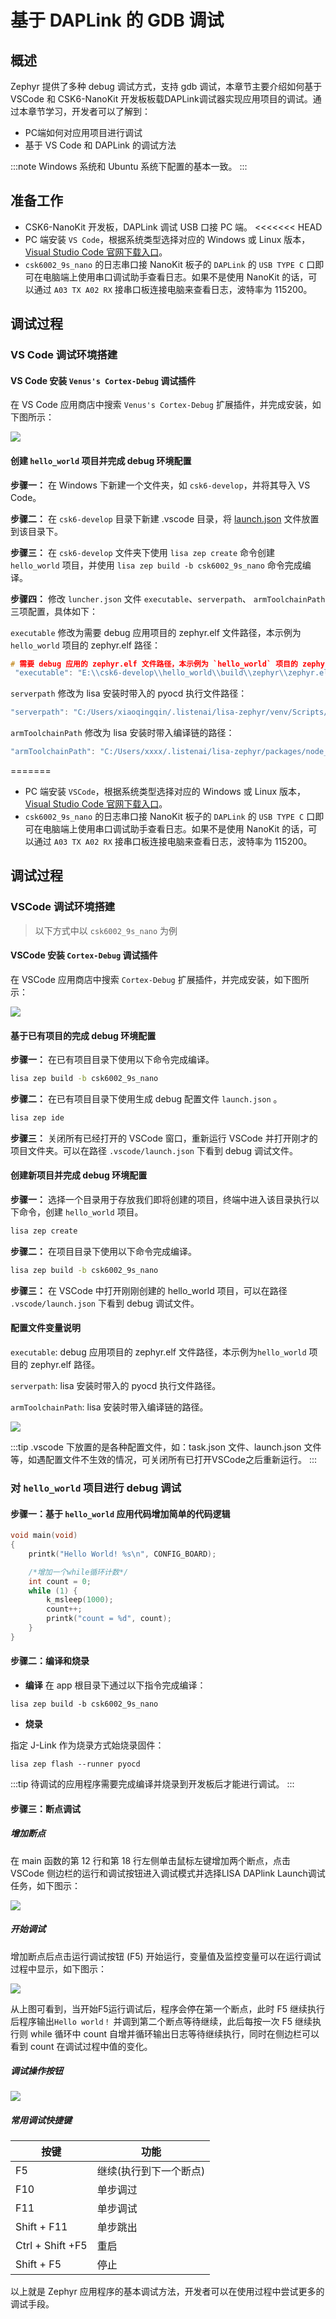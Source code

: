 # 基于 DAPLink 的 GDB 调试

## 概述

Zephyr 提供了多种 debug 调试方式，支持 gdb 调试，本章节主要介绍如何基于 VSCode 和 CSK6-NanoKit 开发板板载DAPLink调试器实现应用项目的调试。通过本章节学习，开发者可以了解到：

- PC端如何对应用项目进行调试
- 基于 VS Code 和 DAPLink 的调试方法

:::note
Windows 系统和 Ubuntu 系统下配置的基本一致。
:::

## 准备工作
- CSK6-NanoKit 开发板，DAPLink 调试 USB 口接 PC 端。
<<<<<<< HEAD
- PC 端安装 `VS Code`，根据系统类型选择对应的 Windows 或 Linux 版本，[Visual Studio Code 官网下载入口](https://code.visualstudio.com/Download)。
- `csk6002_9s_nano` 的日志串口接 NanoKit 板子的 `DAPLink` 的 `USB TYPE C` 口即可在电脑端上使用串口调试助手查看日志。如果不是使用 NanoKit 的话，可以通过 `A03 TX A02 RX` 接串口板连接电脑来查看日志，波特率为 115200。

## 调试过程
### VS Code 调试环境搭建
#### VS Code 安装 `Venus's Cortex-Debug` 调试插件
在 VS Code 应用商店中搜索 `Venus's Cortex-Debug` 扩展插件，并完成安装，如下图所示：

![](./files/venus-debug.png)

#### 创建 `hello_world` 项目并完成 debug 环境配置

**步骤一：** 在 Windows 下新建一个文件夹，如 `csk6-develop`，并将其导入 VS Code。

**步骤二：** 在 `csk6-develop` 目录下新建 .vscode 目录，将 [launch.json](https://iflyos-external.oss-cn-shanghai.aliyuncs.com/public/lsopen/zephyr/%E5%8A%9F%E8%83%BD%E6%96%87%E4%BB%B6/jlink-debug/launch.json) 文件放置到该目录下。

**步骤三：** 在 `csk6-develop` 文件夹下使用 `lisa zep create` 命令创建 `hello_world` 项目，并使用 `lisa zep build -b csk6002_9s_nano` 命令完成编译。

**步骤四：** 修改 `luncher.json` 文件 `executable`、`serverpath`、 `armToolchainPath` 三项配置，具体如下：

`executable` 修改为需要 debug 应用项目的 zephyr.elf 文件路径，本示例为`hello_world` 项目的 zephyr.elf 路径：
```c 
# 需要 debug 应用的 zephyr.elf 文件路径，本示例为 `hello_world` 项目的 zephyr.elf 路径 
 "executable": "E:\\csk6-develop\\hello_world\\build\\zephyr\\zephyr.elf",
```

`serverpath` 修改为 lisa 安装时带入的 pyocd 执行文件路径：
```c 
"serverpath": "C:/Users/xiaoqingqin/.listenai/lisa-zephyr/venv/Scripts/pyocd.exe",
```

`armToolchainPath` 修改为 lisa 安装时带入编译链的路径：
```c
"armToolchainPath": "C:/Users/xxxx/.listenai/lisa-zephyr/packages/node_modules/@binary/gcc-arm-none-eabi-9/binary/bin",
``` 
=======
- PC 端安装 `VSCode`，根据系统类型选择对应的 Windows 或 Linux 版本，[Visual Studio Code 官网下载入口](https://code.visualstudio.com/Download)。
- `csk6002_9s_nano` 的日志串口接 NanoKit 板子的 `DAPLink` 的 `USB TYPE C` 口即可在电脑端上使用串口调试助手查看日志。如果不是使用 NanoKit 的话，可以通过 `A03 TX A02 RX` 接串口板连接电脑来查看日志，波特率为 115200。

## 调试过程
### VSCode 调试环境搭建

> 以下方式中以 `csk6002_9s_nano` 为例

#### VSCode 安装 `Cortex-Debug` 调试插件
在 VSCode 应用商店中搜索 `Cortex-Debug` 扩展插件，并完成安装，如下图所示：

![](./files/venus-debug.png)

#### 基于已有项目的完成 debug 环境配置


**步骤一：** 在已有项目目录下使用以下命令完成编译。

```bash
lisa zep build -b csk6002_9s_nano
```

**步骤二：** 在已有项目目录下使用生成 debug 配置文件 `launch.json` 。

```bash
lisa zep ide
```

**步骤三：** 关闭所有已经打开的 VSCode 窗口，重新运行 VSCode 并打开刚才的项目文件夹。可以在路径 `.vscode/launch.json` 下看到 debug 调试文件。

#### 创建新项目并完成 debug 环境配置

**步骤一：** 选择一个目录用于存放我们即将创建的项目，终端中进入该目录执行以下命令，创建 `hello_world` 项目。

```bash
lisa zep create
```

**步骤二：** 在项目目录下使用以下命令完成编译。

```bash
lisa zep build -b csk6002_9s_nano
```

**步骤三：** 在 VSCode 中打开刚刚创建的 hello_world 项目，可以在路径 `.vscode/launch.json` 下看到 debug 调试文件。

#### 配置文件变量说明

`executable`: debug 应用项目的 zephyr.elf 文件路径，本示例为`hello_world` 项目的 zephyr.elf 路径。


`serverpath`: lisa 安装时带入的 pyocd 执行文件路径。


`armToolchainPath`: lisa 安装时带入编译链的路径。


![](./files/venus-debug_config_daplink.png)

:::tip
.vscode 下放置的是各种配置文件，如：task.json 文件、launch.json 文件等，如遇配置文件不生效的情况，可关闭所有已打开VSCode之后重新运行。
:::

### 对 `hello_world` 项目进行 debug 调试
#### 步骤一：基于 `hello_world` 应用代码增加简单的代码逻辑
```c
void main(void)
{
	printk("Hello World! %s\n", CONFIG_BOARD);

    /*增加一个while循环计数*/
    int count = 0;
	while (1) {
        k_msleep(1000);
        count++;
        printk("count = %d", count);
	}
}
```
#### 步骤二：编译和烧录

- **编译**
在 app 根目录下通过以下指令完成编译：
```
lisa zep build -b csk6002_9s_nano
```
- **烧录**   

指定 J-Link 作为烧录方式始烧录固件：
```
lisa zep flash --runner pyocd
```

:::tip
待调试的应用程序需要完成编译并烧录到开发板后才能进行调试。
:::

#### 步骤三：断点调试
##### 增加断点

在 main 函数的第 12 行和第 18 行左侧单击鼠标左键增加两个断点，点击 VSCode 侧边栏的运行和调试按钮进入调试模式并选择LISA DAPlink Launch调试任务，如下图示：

![](./files/venus-debug_rundebug.png)


##### 开始调试  

增加断点后点击运行调试按钮 (F5) 开始运行，变量值及监控变量可以在运行调试过程中显示，如下图示：

![](./files/venus-debug_rundebug03.png)

从上图可看到，当开始F5运行调试后，程序会停在第一个断点，此时 F5 继续执行后程序输出`Hello world！` 并调到第二个断点等待继续，此后每按一次 F5 继续执行则 while 循环中 count 自增并循环输出日志等待继续执行，同时在侧边栏可以看到 count 在调试过程中值的变化。

##### 调试操作按钮

![](./files/debug_but.png)

##### 常用调试快捷键

| 按键 | 功能 |
| --- | --- |
| F5 | 继续(执行到下一个断点) |
| F10 | 单步调过 |
| F11 | 单步调试 |
| Shift + F11 | 单步跳出 |
| Ctrl + Shift +F5 | 重启 |
| Shift + F5 | 停止 |

以上就是 Zephyr 应用程序的基本调试方法，开发者可以在使用过程中尝试更多的调试手段。




